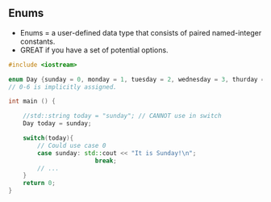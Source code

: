 ## Enums
- Enums = a user-defined data type that consists of paired named-integer constants.
- GREAT if you have a set of potential options.

```cpp
#include <iostream>

enum Day {sunday = 0, monday = 1, tuesday = 2, wednesday = 3, thurday = 4, friday = 5, saturday = 6};
// 0-6 is implicitly assigned.

int main () {

    //std::string today = "sunday"; // CANNOT use in switch
    Day today = sunday;

    switch(today){
        // Could use case 0 
        case sunday: std::cout << "It is Sunday!\n";
                        break;
        // ... 
    }
    return 0;
}
```